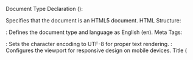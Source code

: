 Document Type Declaration (<!DOCTYPE html>):

Specifies that the document is an HTML5 document.
HTML Structure:

<html lang="en">: Defines the document type and language as English (en).
Meta Tags:

<meta charset="UTF-8">: Sets the character encoding to UTF-8 for proper text rendering.
<meta name="viewport" content="width=device-width, initial-scale=1.0">: Configures the viewport for responsive design on mobile devices.
Title (<title>):

Sets the title of the webpage displayed in the browser tab.
Body Content:

Contains the content visible in the browser window.
Containers (<div class="container">):

Used for grouping and styling content. Often used to center content or apply specific styles.
Header (<h1>, <p>):

Displays a heading (<h1>) and a paragraph (<p>) inside the header container.
Section for Programming Languages:

<h2>: Heading for the section.
<div class="language">: Container for each programming language entry.
Anchor Tag (<a>):

 Creates a clickable link (<a> tag) that opens in a new tab (target="_blank").
href="https://en.wikipedia.org/wiki/HTML": Specifies the URL to link to (in this case, the Wikipedia page for HTML).
Image (<img>):

Displays an image (<img> tag) with the specified source (src) and alternative text (alt).
Language Description (<h3>, <p>):

<h3>: Heading for the programming language.
<p>: Paragraph providing a brief description of the language.
This structure allows users to click on the image representing a programming language (in this case, HTML, CSS, JavaScript) and be directed to the corresponding Wikipedia page about that language. Adjust the src attribute of the <img> tag and the href attribute of the <a> tag to link to different images and websites as needed.
